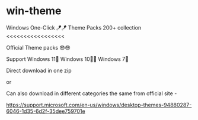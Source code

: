 # win-theme

Windows One-Click 🪁🪁 Theme Packs 200+ collection   <<<<<<<<<<<<<<<<<

Official Theme packs 😎😎

Support Windows 11🦄 Windows 10🐉🐨 Windows 7🐨

Direct download in one zip

or

Can also download in different categories the same from official site - 

https://support.microsoft.com/en-us/windows/desktop-themes-94880287-6046-1d35-6d2f-35dee759701e
